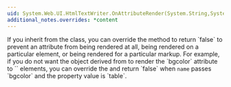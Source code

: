 ```yaml
---
uid: System.Web.UI.HtmlTextWriter.OnAttributeRender(System.String,System.String,System.Web.UI.HtmlTextWriterAttribute)
additional_notes.overrides: *content
---
```


<p>If you inherit from the <xref href="System.Web.UI.HtmlTextWriter"></xref> class, you can override the <xref href="System.Web.UI.HtmlTextWriter.OnAttributeRender(System.String,System.String,System.Web.UI.HtmlTextWriterAttribute)"></xref> method to return `false` to prevent an attribute from being rendered at all, being rendered on a particular element, or being rendered for a particular markup. For example, if you do not want the object derived from <xref href="System.Web.UI.HtmlTextWriter"></xref> to render the `bgcolor` attribute to `<table>` elements, you can override the <xref href="System.Web.UI.HtmlTextWriter.OnAttributeRender(System.String,System.String,System.Web.UI.HtmlTextWriterAttribute)"></xref> and return `false` when <code>name</code> passes `bgcolor` and the <xref href="System.Web.UI.HtmlTextWriter.TagName"></xref> property value is `table`.</p>


